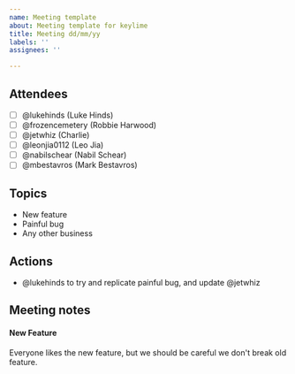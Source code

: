 ```yaml
---
name: Meeting template
about: Meeting template for keylime
title: Meeting dd/mm/yy
labels: ''
assignees: ''

---
```


## Attendees

- [ ] @lukehinds (Luke Hinds)
- [ ] @frozencemetery (Robbie Harwood)
- [ ] @jetwhiz (Charlie)
- [ ] @leonjia0112 (Leo Jia)
- [ ] @nabilschear (Nabil Schear)
- [ ] @mbestavros (Mark Bestavros)

## Topics

* New feature
* Painful bug
* Any other business

## Actions

* @lukehinds to try and replicate painful bug, and update @jetwhiz

## Meeting notes

####  New Feature

Everyone likes the new feature, but we should be careful we don't break old feature.
